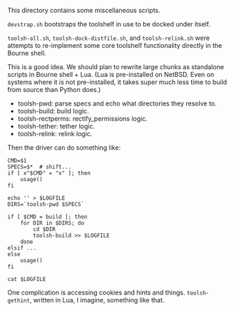 This directory contains some miscellaneous scripts.

`devstrap.sh` bootstraps the toolshelf in use to be docked under itself.

`toolsh-all.sh`, `toolsh-dock-distfile.sh`, and `toolsh-relink.sh` were
attempts to re-implement some core toolshelf functionality directly in
the Bourne shell.

This is a good idea.  We should plan to rewrite large chunks as standalone
scripts in Bourne shell + Lua.  (Lua is pre-installed on NetBSD.  Even on
systems where it is not pre-installed, it takes super much less time to
build from source than Python does.)

*   toolsh-pwd: parse specs and echo what directories they resolve to.
*   toolsh-build: build logic.
*   toolsh-rectperms: rectify_permissions logic.
*   toolsh-tether: tether logic.
*   toolsh-relink: relink logic.

Then the driver can do something like:

    CMD=$1
    SPECS=$*  # shift...
    if [ x"$CMD" = "x" ]; then
        usage()
    fi

    echo '' > $LOGFILE
    DIRS=`toolsh-pwd $SPECS`

    if [ $CMD = build ]; then
        for DIR in $DIRS; do
            cd $DIR
            toolsh-build >> $LOGFILE
        done
    elsif ...
    else
        usage()
    fi

    cat $LOGFILE

One complication is accessing cookies and hints and things.  `toolsh-gethint`,
written in Lua, I imagine, something like that.

